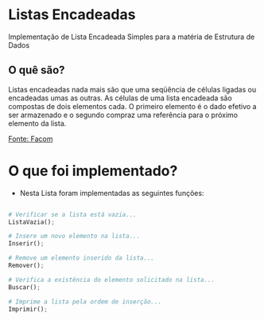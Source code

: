 # Listas Encadeadas

Implementação de Lista Encadeada Simples para a matéria de Estrutura de Dados
## O quê são?

Listas encadeadas nada mais são que uma seqüência de células ligadas ou encadeadas umas as outras. As células de uma lista encadeada são compostas de dois elementos cada. O primeiro elemento é o dado efetivo a ser armazenado e o segundo compraz uma referência para o próximo elemento da lista.

<a href="http://www.facom.ufu.br/~abdala/DAS5102/TEO_ListasEncadeadas.pdf">
Fonte: Facom
</a>

# O que foi implementado?

- Nesta Lista foram implementadas as seguintes funções: 


```python

# Verificar se a lista está vazia...
ListaVazia();

# Insere um novo elemento na lista...
Inserir();

# Remove um elemento inserido da lista...
Remover();

# Verifica a existência do elemento solicitado na lista...
Buscar();

# Imprime a lista pela ordem de inserção...
Imprimir();
```
